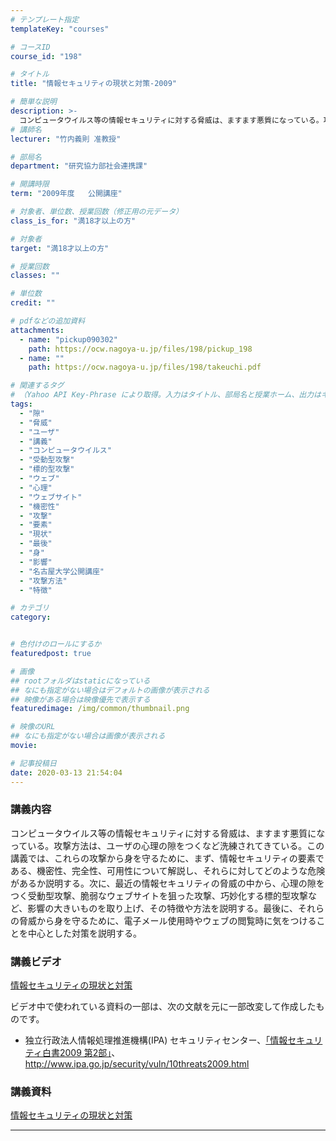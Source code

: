 ```yaml
---
# テンプレート指定
templateKey: "courses"

# コースID
course_id: "198"

# タイトル
title: "情報セキュリティの現状と対策-2009"

# 簡単な説明
description: >-
  コンピュータウイルス等の情報セキュリティに対する脅威は、ますます悪質になっている。攻撃方法は、ユーザの心理の隙をつくなど洗練されてきている。この講義では、これらの攻撃から身を守るために、まず、情報セキュリティの要素である、機密性、完全性、可用性について解説し、それらに対してどのような危険があるか説明する。次に、最近の情報セキュリティの脅威の中から、心理の隙をつく受動型攻撃、脆弱なウェブサイトを狙っ ....
# 講師名
lecturer: "竹内義則 准教授"

# 部局名
department: "研究協力部社会連携課"

# 開講時限
term: "2009年度	公開講座"

# 対象者、単位数、授業回数（修正用の元データ）
class_is_for: "満18才以上の方"

# 対象者
target: "満18才以上の方"

# 授業回数
classes: ""

# 単位数
credit: ""

# pdfなどの追加資料
attachments:
  - name: "pickup090302" 
    path: https://ocw.nagoya-u.jp/files/198/pickup_198
  - name: "" 
    path: https://ocw.nagoya-u.jp/files/198/takeuchi.pdf

# 関連するタグ
# （Yahoo API Key-Phrase により取得。入力はタイトル、部局名と授業ホーム、出力はキーフレーズ（tags））
tags:
  - "隙"
  - "脅威"
  - "ユーザ"
  - "講義"
  - "コンピュータウイルス"
  - "受動型攻撃"
  - "標的型攻撃"
  - "ウェブ"
  - "心理"
  - "ウェブサイト"
  - "機密性"
  - "攻撃"
  - "要素"
  - "現状"
  - "最後"
  - "身"
  - "影響"
  - "名古屋大学公開講座"
  - "攻撃方法"
  - "特徴"

# カテゴリ
category:


# 色付けのロールにするか
featuredpost: true

# 画像
## rootフォルダはstaticになっている
## なにも指定がない場合はデフォルトの画像が表示される
## 映像がある場合は映像優先で表示する
featuredimage: /img/common/thumbnail.png

# 映像のURL
## なにも指定がない場合は画像が表示される
movie: 

# 記事投稿日
date: 2020-03-13 21:54:04
---
```


### 講義内容

コンピュータウイルス等の情報セキュリティに対する脅威は、ますます悪質になっている。攻撃方法は、ユーザの心理の隙をつくなど洗練されてきている。この講義では、これらの攻撃から身を守るために、まず、情報セキュリティの要素である、機密性、完全性、可用性について解説し、それらに対してどのような危険があるか説明する。次に、最近の情報セキュリティの脅威の中から、心理の隙をつく受動型攻撃、脆弱なウェブサイトを狙った攻撃、巧妙化する標的型攻撃など、影響の大きいものを取り上げ、その特徴や方法を説明する。最後に、それらの脅威から身を守るために、電子メール使用時やウェブの閲覧時に気をつけることを中心とした対策を説明する。














### 講義ビデオ

[情報セキュリティの現状と対策](https://nuvideo.media.nagoya-u.ac.jp/embed/162e06c7235792ef09c9bdad000a6343058d3013)

ビデオ中で使われている資料の一部は、次の文献を元に一部改変して作成したものです。

* 独立行政法人情報処理推進機構(IPA)
セキュリティセンター、[「情報セキュリティ白書2009 第2部」](http://www.ipa.go.jp/security/vuln/10threats2009.html)、http://www.ipa.go.jp/security/vuln/10threats2009.html

### 講義資料

[情報セキュリティの現状と対策](https://ocw.nagoya-u.jp/files/198/takeuchi.pdf) 









-----